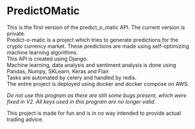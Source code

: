 # PredictOMatic

This is the first version of the predict_o_matic API. The current version is private.<br>
Predict-o-matic is a project which tries to generate predictions for the crypto currency market.
These predictions are made using self-optimizing machine learning algorithms.<br>
This API is created using Django. <br> Machine learning, data analysis and sentiment analysis is done using Pandas, 
Numpy, SKLearn, Keras and Flair. <br>
Tasks are automated by celery and handled by redis. <br>
The entire project is deployed using docker and docker compose on AWS.

*Do not use this program as there are still some bugs present, which were fixed in V2.*
*All keys used in this program are no longer valid.*

This project is made for fun and is in no way intended to provide actual trading advice.
